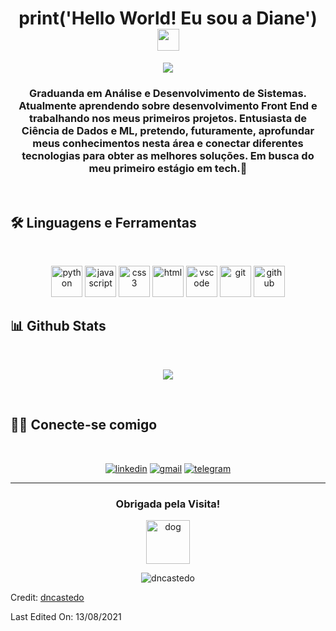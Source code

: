 <h1 align="center"> print('Hello World! Eu sou a Diane') <img src="https://media.giphy.com/media/hvRJCLFzcasrR4ia7z/giphy.gif" width=35"></h1>
<p align="center">
<a href="https://github.com/DenverCoder1/readme-typing-svg"><img src="https://readme-typing-svg.herokuapp.com?lines=Always%20learning%20new%20technologies&center=true&width=500&height=50"></a>
</p>
<h3 align="center"> Graduanda em Análise e Desenvolvimento de Sistemas. Atualmente aprendendo sobre desenvolvimento Front End e trabalhando nos meus primeiros projetos. Entusiasta de Ciência de Dados e ML, pretendo, futuramente, aprofundar meus conhecimentos nesta área e conectar diferentes tecnologias para obter as melhores soluções. Em busca do meu primeiro estágio em tech.💓
</h3>

<br>
    
<h2> 🛠️ Linguagens e Ferramentas </h2>

<br>

<p align="center">
<img height="50" width="50" src="https://github.com/dncastedo/dncastedo/blob/master/icone-python.svg" alt="python">
<img height="50" width="50" src="https://github.com/dncastedo/dncastedo/blob/master/icone-javascript.svg" alt="javascript">
<img height="50" width="50" src="https://github.com/dncastedo/dncastedo/blob/master/icone-css3.svg" alt="css3">
<img height="50" width="50" src="https://github.com/dncastedo/dncastedo/blob/master/icone-html5.svg" alt="html">
<img height="50" width="50" src="https://github.com/dncastedo/dncastedo/blob/master/icone-vscode.svg" alt="vscode">
<img height="50" width="50" src="https://github.com/dncastedo/dncastedo/blob/master/icone-git.svg" alt="git">
<img height="50" width="50" src="https://github.com/dncastedo/dncastedo/blob/master/icone-github.svg" alt="github">
</p>
      
<h2> 📊 Github Stats </h2>

<br>

<p align="center">
<a href="https://github.com/dncastedo" target="_blank"><img align="center" src="https://github-readme-stats.vercel.app/api?username=dncastedo&theme=blueberry&show_icons=true">	</a>
</p>

<br>

<h2> 🙋🏽 Conecte-se comigo </h2>

<br>

<p align="center">
<a href="https://www.linkedin.com/in/dncastedo/" target="_blank"><img src="https://github.com/dncastedo/dncastedo/blob/master/logo-linkedin.svg" alt="linkedin"></a>
<a href = "mailto:dncastedo@gmail.com" target="_blank"><img src="https://github.com/dncastedo/dncastedo/blob/master/logo-gmail.svg" alt="gmail"></a>
<a href = "https://t.me/dncastedo" target="_blank"><img src="https://github.com/dncastedo/dncastedo/blob/master/logo-telegram.svg" alt="telegram"></a>
</p>
<hr>

<h3 align="center"> Obrigada pela Visita!</h3>
<p align="center">
<img height="70" src="https://emoji.gg/assets/emoji/7889-doge-wink.gif" alt="dog">
</p>
<p align="center">
<img src="https://komarev.com/ghpvc/?username=dncastedo&label=Profile%20views&color=0e75b6&style=plastic" alt="dncastedo"/>
</p>  
<p>Credit: <a href="https://github.com/dncastedo">dncastedo</a></p>
Last Edited On: 13/08/2021
